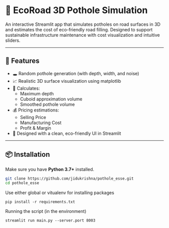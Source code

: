 # 🌿 EcoRoad 3D Pothole Simulation

An interactive Streamlit app that simulates potholes on road surfaces in 3D and estimates the cost of eco-friendly road filling. Designed to support sustainable infrastructure maintenance with cost visualization and intuitive sliders.


---

## 🚀 Features

- 🕳️ Random pothole generation (with depth, width, and noise)
- 📈 Realistic 3D surface visualization using matplotlib
- 📐 Calculates:
  - Maximum depth
  - Cuboid approximation volume
  - Smoothed pothole volume
- 💰 Pricing estimations:
  - Selling Price
  - Manufacturing Cost
  - Profit & Margin
- 🌱 Designed with a clean, eco-friendly UI in Streamlit

---

## 📦 Installation

Make sure you have **Python 3.7+** installed.

```bash
git clone https://github.com/jidukrishna/pothole_esse.git
cd pothole_esse
```
Use either global or vitualenv for installing packages
```
pip install -r requirements.txt
```

Running the script (in the environment)
```
streamlit run main.py --server.port 8003
```
